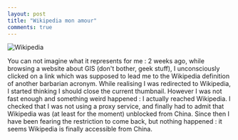 ```yaml
---
layout: post
title: "Wikipedia mon amour"
comments: true
---
```


![Wikipedia](http://teddy.fr/files/wikipedia.png)

You can not imagine what it represents for me : 2 weeks ago, while browsing a website about GIS (don't bother, geek stuff), I unconsciously clicked on a link which was supposed to lead me to the Wikipedia definition of another barbarian acronym. While realising I was redirected to Wikipedia, I started thinking I should close the current thumbnail. However I was not fast enough and something weird happened : I actually reached Wikipedia. I checked that I was not using a proxy service, and finally had to admit that Wikipedia was (at least for the moment) unblocked from China. Since then I have been fearing the restriction to come back, but nothing happened : it seems Wikipedia is finally accessible from China.